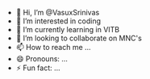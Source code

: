 - 👋 Hi, I’m @VasuxSrinivas
- 👀 I’m interested in coding
- 🌱 I’m currently learning in VITB
- 💞️ I’m looking to collaborate on MNC's
- 📫 How to reach me ...
- 😄 Pronouns: ...
- ⚡ Fun fact: ...

<!---
VasuxSrinivas/VasuxSrinivas is a ✨ special ✨ repository because its `README.md` (this file) appears on your GitHub profile.
You can click the Preview link to take a look at your changes.
--->
